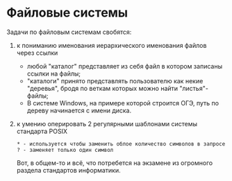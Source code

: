 # Файловые системы

Задачи по файловым системам свобятся: 

1. к пониманию именования иерархического именования файлов через ссылки
   * любой "каталог" представляет из себя файл в котором записаны ссылки на файлы;
   * "каталоги" принято представлять пользователю как некие "деревья", бродя по веткам которых можно найти "листья"-файлы;
   * В системе Windows, на примере которой строится ОГЭ, путь по дереву начинается с имени диска. 
2. к умению оперировать 2 регулярными  шаблонами системы стандарта POSIX
   ```
   * - используется чтобы заменить облое количество символов в запросе
   ? - заменяет только один символ
   ```

   Вот, в общем-то и всё, что потребется на экзамене из огромного раздела стандартов информатики.



